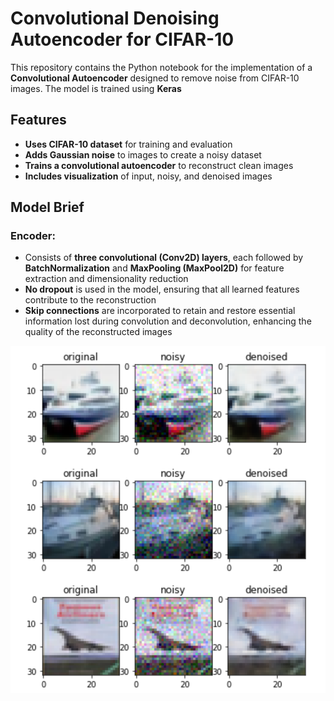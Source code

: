 # Convolutional Denoising Autoencoder for CIFAR-10

This repository contains the Python notebook for the implementation of a **Convolutional Autoencoder** designed to remove noise from CIFAR-10 images. The model is trained using **Keras**

## Features

- **Uses CIFAR-10 dataset** for training and evaluation
- **Adds Gaussian noise** to images to create a noisy dataset
- **Trains a convolutional autoencoder** to reconstruct clean images
- **Includes visualization** of input, noisy, and denoised images

## Model Brief

### Encoder:
- Consists of **three convolutional (Conv2D) layers**, each followed by **BatchNormalization** and **MaxPooling (MaxPool2D)** for feature extraction and dimensionality reduction
- **No dropout** is used in the model, ensuring that all learned features contribute to the reconstruction
- **Skip connections** are incorporated to retain and restore essential information lost during convolution and deconvolution, enhancing the quality of the reconstructed images

![Examples for Denoised images](denoised.png)


